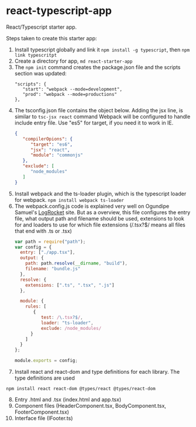 # react-typescript-app
React/Typescript starter app.

Steps taken to create this starter app:
1) Install typescript globally and link it `npm install -g typescript`, then `npm link typescritpt`
2) Create a directory for app, `md react-starter-app`
3) The `npm init` command creates the package.json file and the scripts section was updated:
   ```
   "scripts": {
      "start": "webpack --mode=development",
      "prod": "webpack --mode=productions"
   },
   ```
4) The tsconfig.json file contains the object below. Adding the jsx line, is similar to `tsc-jsx react` command  Webpack will be configured to handle include entry file. Use "es5" for target, if you need it to work in IE.
   ```json
   {
      "compilerOpions": {
         "target": "es6", 
         "jsx": "react",
         "module": "commonjs"
      },
      "exclude": [
         "node_modules"
      ]
   }
   ```
5) Install webpack and the ts-loader plugin, which is the typescript loader for webpack.
   `npm install webpack ts-loader`
6) The webpack.config.js code is explained very well on Ogundipe Samuel's <a href="https://blog.logrocket.com/how-why-a-guide-to-using-typescript-with-react-fffb76c61614">LogRocket</a> site. But as a overview, this file configures the entry file, what output path and filename should be used, extensions to look for and loaders to use for which file extensions (/\.tsx?$/ means all files that end with .ts or .tsx) 
   ```javascript
   var path = require("path");
   var config = {
     entry: ["./app.tsx"],
     output: {
       path: path.resolve(__dirname, "build"),
       filename: "bundle.js"
     },  
     resolve: {
       extensions: [".ts", ".tsx", ".js"]
     },

     module: {
       rules: [
          {
             test: /\.tsx?$/,
             loader: "ts-loader",
             exclude: /node_modules/
         }
       ]
     }     
   };
   
   module.exports = config;
   ```
  7) Install react and react-dom and type definitions for each library. The type definitions are used 
  ```
  npm install react react-dom @types/react @types/react-dom
  ```
  8) Entry .html and .tsx (index.html and app.tsx)
  9) Component files (HeaderComponent.tsx, BodyComponent.tsx, FooterComponent.tsx)
  10) Interface file (IFooter.ts)
  
  
